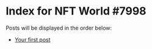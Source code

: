# Index for NFT World #7998
Posts will be displayed in the order below:

- [Your first post](./001-first.md)

